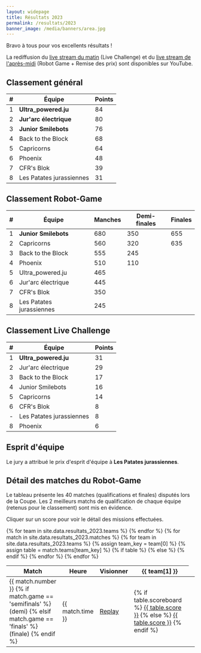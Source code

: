 ```yaml
---
layout: widepage
title: Résultats 2023
permalink: /resultats/2023
banner_image: /media/banners/area.jpg
---
```


<div class="results-page" markdown="1">

<i class="fa fa-trophy" aria-hidden="true"></i>
Bravo à tous pour vos excellents résultats !

<i class="fa fa-youtube-play" aria-hidden="true"></i>
La rediffusion du [live stream du matin](https://www.youtube.com/watch?v=8hzC9Pi_qqg) (Live Challenge)
et du [live stream de l'après-midi](https://www.youtube.com/watch?v=cQJSnrGv_Aw) (Robot Game + Remise des prix) sont
disponibles sur YouTube.

## Classement général

| # | Équipe | Points |
| - | ------------------------ | ------ |
| 1 | **Ultra_powered.ju**     | 84 |
| 2 | **Jur'arc électrique**   | 80 |
| 3 | **Junior Smilebots**     | 76 |
| 4 | Back to the Block | 68 |
| 5 | Capricorns | 64 |
| 6 | Phoenix | 48 |
| 7 | CFR's Blok | 39 |
| 8 | Les Patates jurassiennes | 31 |

## Classement Robot-Game

| # | Équipe | Manches | Demi-finales | Finales |
| - | ------------------------ | ------- | ------------ | ------- |
| 1 | **Junior Smilebots**     | 680 | 350 | 655 |
| 2 | Capricorns | 560 | 320 | 635 |
| 3 | Back to the Block | 555 | 245 |
| 4 | Phoenix | 510 | 110 |
| 5 | Ultra_powered.ju | 465 |
| 6 | Jur'arc électrique | 445 |
| 7 | CFR's Blok | 350 |
| 8 | Les Patates jurassiennes | 245 |

## Classement Live Challenge

| # | Équipe | Points |
| - | ------------------------ | ------ |
| 1 | **Ultra_powered.ju**     | 31 |
| 2 | Jur'arc électrique | 29 |
| 3 | Back to the Block | 17 |
| 4 | Junior Smilebots | 16 |
| 5 | Capricorns | 14 |
| 6 | CFR's Blok | 8 |
| - | Les Patates jurassiennes | 8 |
| 8 | Phoenix | 6 |

## Esprit d'équipe

Le jury a attribué le prix d'esprit d'équipe à **Les Patates jurassiennes**.

## Détail des matches du Robot-Game

Le tableau présente les 40 matches (qualifications et finales) disputés lors de la Coupe.
Les 2 meilleurs matchs de qualification de chaque équipe (retenus pour le classement) sont mis en évidence.

<i class="fa fa-mouse-pointer" aria-hidden="true"></i>
Cliquer sur un score pour voir le détail des missions effectuées.

<table>
	<thead>
		<tr>
			<th>Match</th>
			<th>Heure</th>
			<th>Visionner</th>
			{% for team in site.data.resultats_2023.teams %}
			<th class="small-title">{{ team[1] }}</th>
			{% endfor %}
		</tr>
	</thead>
	<tbody>
	    {% for match in site.data.resultats_2023.matches %}
	    <tr>
	        <td>
	            {{ match.number }}
	            {% if match.game == 'semifinals' %}
	            (demi)
	            {% elsif match.game == 'finals' %}
	            (finale)
	            {% endif %}
            </td>
	        <td>{{ match.time }}</td>
	        <td><a title="Replay" href="https://www.youtube.com/watch?v=cQJSnrGv_Aw&t={{ match.youtube }}s" data-youtube="{{ match.youtube }}">
	            <i class="fa fa-youtube-play" aria-hidden="true"></i>
	            Replay
            </a></td>
			{% for team in site.data.resultats_2023.teams %}
			{% assign team_key = team[0] %}
			{% assign table = match.teams[team_key] %}
	        {% if table %}
	        <td title="Match {{ match.number }} {{ match.time }}, table {{ table.table }}, équipe {{ team[1] }}{% if table.best %} (meilleur match de qualification){% endif %}"{% if table.best %} class="best-score"{% endif %}>
	            {% if table.scoreboard %}
              <a href="https://fll-scoreboard.robots-ju.ch/super-powered#{{ table.scoreboard }}" class="js-scoreboard">{{ table.score }}</a>
	            {% else %}
	            <a href="#" class="js-missing-scoreboard">{{ table.score }}</a>
	            {% endif %}
            </td>
	        {% else %}
	        <td></td>
	        {% endif %}
	        {% endfor %}
	    </tr>
	    {% endfor %}
	</tbody>
</table>

<div class="content-overlay" id="js-overlay" style="display:none;">
    <div class="overlay-modal">
        <div class="overlay-header">
            <div class="close">Fermer <i class="fa fa-close"></i></div>
        </div>
        <div class="overlay-content" id="js-overlay-content"></div>
        <div class="overlay-footer">
            <a id="js-overlay-link" href="#" target="_blank">Ouvrir dans un nouvel onglet <i class="fa fa-external-link"></i></a>
        </div>
   </div>
</div>

<script>

(function() {
    var o = document.getElementById('js-overlay');
    var oc = document.getElementById('js-overlay-content');
    var ol = document.getElementById('js-overlay-link');

    function closeModal() {
        oc.innerHTML = '';
        o.style.display = 'none';
    }

    [].forEach.call(document.querySelectorAll('[data-youtube]'), function(a) {
        a.addEventListener('click', function(e) {
            e.preventDefault();
            oc.innerHTML = '<iframe width="853" height="480" src="https://www.youtube.com/embed/cQJSnrGv_Aw?start=' + a.dataset.youtube + '" frameborder="0" allowfullscreen></iframe>';
            ol.href = a.href;
            o.style.display = 'block';
        });
    });

    [].forEach.call(document.querySelectorAll('.js-scoreboard'), function(a) {
        a.addEventListener('click', function(e) {
            e.preventDefault();
            oc.innerHTML = '<iframe width="853" height="600" src="' + a.href + '" frameborder="0"></iframe>';
            ol.href = a.href;
            o.style.display = 'block';
        });
    });
    
    [].forEach.call(document.querySelectorAll('.js-missing-scoreboard'), function(a) {
        a.addEventListener('click', function(e) {
            e.preventDefault();
            alert('Malheureusement le détail de ce match n\'a pas été sauvegardé. Seul le score est disponible.');
        });
    });

    document.querySelector('#js-overlay .close').addEventListener('click', closeModal);
    o.addEventListener('click', function(e) {
        if (e.target === o) {
            closeModal();
        }
    });
})();

</script>

</div>

